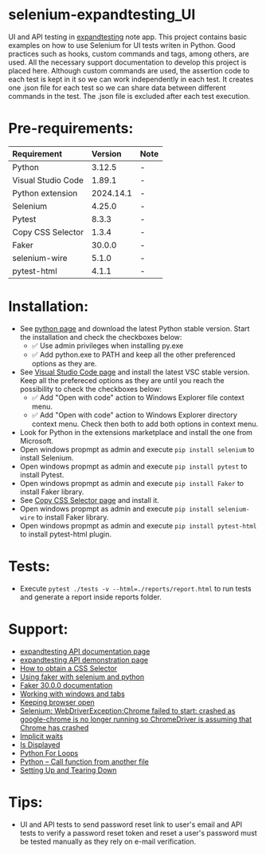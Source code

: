 # selenium-expandtesting_UI

UI and API testing in [expandtesting](https://practice.expandtesting.com/notes/app/) note app. This project contains basic examples on how to use Selenium for UI tests writen in Python. Good practices such as hooks, custom commands and tags, among others, are used. All the necessary support documentation to develop this project is placed here. Although custom commands are used, the assertion code to each test is kept in it so we can work independently in each test. It creates one .json file for each test so we can share data between different commands in the test. The .json file is excluded after each test execution. 

# Pre-requirements:

| Requirement                     | Version        | Note                                                            |
| :------------------------------ |:---------------| :-------------------------------------------------------------- |
| Python                          | 3.12.5         | -                                                               |
| Visual Studio Code              | 1.89.1         | -                                                               |
| Python extension                | 2024.14.1      | -                                                               | 
| Selenium                        | 4.25.0         | -                                                               |
| Pytest                          | 8.3.3          | -                                                               |
| Copy CSS Selector               | 1.3.4          | -                                                               |
| Faker                           | 30.0.0         | -                                                               |
| selenium-wire                   | 5.1.0          | -                                                               |
| pytest-html                     | 4.1.1          | -                                                               |
          
# Installation:

- See [python page](https://www.python.org/downloads/) and download the latest Python stable version. Start the installation and check the checkboxes below: 
  - :white_check_mark: Use admin privileges when installing py.exe 
  - :white_check_mark: Add python.exe to PATH
and keep all the other preferenced options as they are.
- See [Visual Studio Code page](https://code.visualstudio.com/) and install the latest VSC stable version. Keep all the prefereced options as they are until you reach the possibility to check the checkboxes below: 
  - :white_check_mark: Add "Open with code" action to Windows Explorer file context menu. 
  - :white_check_mark: Add "Open with code" action to Windows Explorer directory context menu.
Check then both to add both options in context menu.
- Look for Python in the extensions marketplace and install the one from Microsoft.
- Open windows propmpt as admin and execute ```pip install selenium``` to install Selenium.
- Open windows propmpt as admin and execute ```pip install pytest``` to install Pytest.
- Open windows propmpt as admin and execute ```pip install Faker``` to install Faker library.
- See [Copy CSS Selector page](https://chromewebstore.google.com/detail/copy-css-selector/bmgbagkoginmbbgjapcacehjdojdnnhf?hl=pt-BR&utm_source=ext_sidebar) and install it. 
- Open windows propmpt as admin and execute ```pip install selenium-wire``` to install Faker library.
- Open windows propmpt as admin and execute ```pip install pytest-html``` to install pytest-html plugin.

# Tests:

- Execute ```pytest ./tests -v --html=./reports/report.html``` to run tests and generate a report inside reports folder.

# Support:

- [expandtesting API documentation page](https://practice.expandtesting.com/notes/api/api-docs/)
- [expandtesting API demonstration page](https://www.youtube.com/watch?v=bQYvS6EEBZc)
- [How to obtain a CSS Selector](https://help.probely.com/en/articles/8480719-how-to-obtain-a-css-selector)
- [Using faker with selenium and python](https://stackoverflow.com/a/27650137/10519428)
- [Faker 30.0.0 documentation](https://faker.readthedocs.io/en/stable/)
- [Working with windows and tabs](https://www.selenium.dev/documentation/webdriver/interactions/windows/)
- [Keeping browser open](https://www.selenium.dev/documentation/webdriver/browsers/chrome/#keeping-browser-open)
- [Selenium: WebDriverException:Chrome failed to start: crashed as google-chrome is no longer running so ChromeDriver is assuming that Chrome has crashed](https://stackoverflow.com/a/53073789/10519428)
- [Implicit waits](https://www.selenium.dev/documentation/webdriver/waits/#implicit-waits)
- [Is Displayed](https://www.selenium.dev/documentation/webdriver/elements/information/#is-displayed)
- [Python For Loops](https://www.w3schools.com/python/python_for_loops.asp)
- [Python – Call function from another file](https://www.geeksforgeeks.org/python-call-function-from-another-file/)
- [Setting Up and Tearing Down](https://www.selenium.dev/documentation/webdriver/getting_started/using_selenium/#setting-up-and-tearing-down)

# Tips:

- UI and API tests to send password reset link to user's email and API tests to verify a password reset token and reset a user's password must be tested manually as they rely on e-mail verification.  
